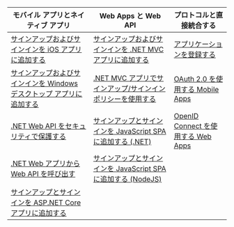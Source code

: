| モバイル アプリとネイティブ アプリ | Web Apps と Web API | プロトコルと直接統合する |
| --- | --- | --- |
| [サインアップおよびサインインを iOS アプリに追加する](../articles/active-directory-b2c/active-directory-b2c-devquickstarts-ios.md) |[サインアップおよびサインインを .NET MVC アプリに追加する](../articles/active-directory-b2c/active-directory-b2c-devquickstarts-web-dotnet.md) |[アプリケーションを登録する](../articles/active-directory-b2c/active-directory-b2c-app-registration.md) |
| [サインアップおよびサインインを Windows デスクトップ アプリに追加する](../articles/active-directory-b2c/active-directory-b2c-devquickstarts-native-dotnet.md) |[.NET MVC アプリでサインアップ/サインイン ポリシーを使用する](../articles/active-directory-b2c/active-directory-b2c-devquickstarts-web-dotnet-susi.md) |[OAuth 2.0 を使用する Mobile Apps](../articles/active-directory-b2c/active-directory-b2c-reference-oauth-code.md) |
| [.NET Web API をセキュリティで保護する](../articles/active-directory-b2c/active-directory-b2c-devquickstarts-api-dotnet.md) | [サインアップとサインインを JavaScript SPA に追加する (.NET)](https://github.com/Azure-Samples/active-directory-b2c-javascript-singlepageapp-dotnet-webapi) | [OpenID Connect を使用する Web Apps](../articles/active-directory-b2c/active-directory-b2c-reference-oidc.md) |
| [.NET Web アプリから Web API を呼び出す](../articles/active-directory-b2c/active-directory-b2c-devquickstarts-web-api-dotnet.md) | [サインアップとサインインを JavaScript SPA に追加する (NodeJS)](https://github.com/Azure-Samples/active-directory-b2c-javascript-singlepageapp-nodejs-webapi)| |
| [サインアップとサインインを ASP.NET Core アプリに追加する](https://github.com/azure-samples/active-directory-dotnet-webapp-openidconnect-aspnetcore-b2c) | | |

